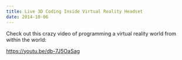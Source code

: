 ```yaml
---
title: Live 3D Coding Inside Virtual Reality Headset
date: 2014-10-06
---
```


Check out this crazy video of programming a virtual reality world from within the world:

https://youtu.be/db-7J5OaSag
